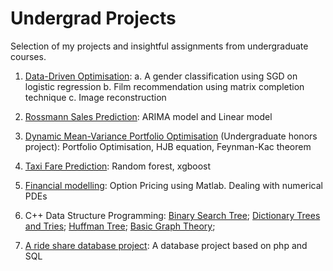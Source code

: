 # Undergrad Projects
Selection of my projects and insightful assignments from undergraduate courses.

1. [Data-Driven Optimisation](https://github.com/mengeks/Undergrad-Codes/tree/master/Data-driven%20Optimisation): a. A gender classification using SGD on logistic regression b. Film recommendation using matrix completion technique  c. Image reconstruction

2. [Rossmann Sales Prediction](https://github.com/mengeks/Undergrad-Codes/tree/master/Rossmann%20sales): ARIMA model and Linear model

3. [Dynamic Mean-Variance Portfolio Optimisation](https://github.com/mengeks/Undergrad-Codes/tree/master/Dynamic%20Mean-Variance%20Optimisation) (Undergraduate honors project): Portfolio Optimisation, HJB equation, Feynman-Kac theorem

4. [Taxi Fare Prediction](https://github.com/mengeks/Undergrad-Codes/blob/master/Taxi%20Competition%20Report.pdf): Random forest, xgboost

5. [Financial modelling](https://github.com/mengeks/Undergrad-Codes/tree/master/Financial%20Modelling
): Option Pricing using Matlab. Dealing with numerical PDEs

6. C++ Data Structure Programming:
  [Binary Search Tree](https://github.com/UCSD-CSE-100/repo_st_1004_10159_25457_pa1_bst_in_c_-2); [Dictionary Trees and Tries](https://github.com/UCSD-CSE-100/repo_st_1004_10449_25452_pa2_autocomplete_and_dictionar); [Huffman Tree](https://github.com/UCSD-CSE-100/repo_st_1004_10934_25457_pa3_huffman); [Basic Graph Theory](https://github.com/UCSD-CSE-100/repo_st_1004_11218_25457_pa4_6_degrees);

7. [A ride share database project](https://github.com/Sumei1009/TT25): A database project based on php and SQL
